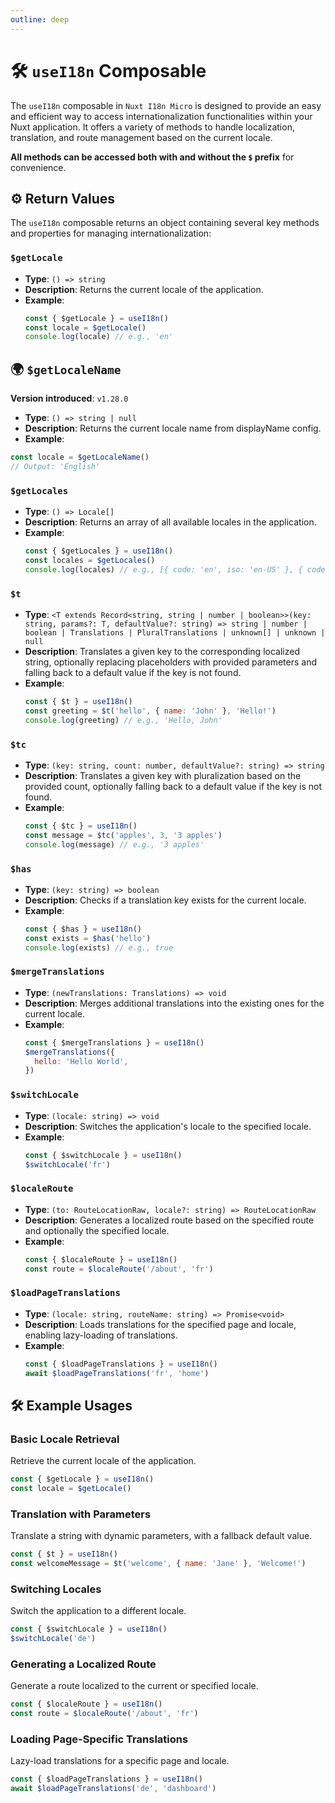 ```yaml
---
outline: deep
---
```


# 🛠️ `useI18n` Composable

The `useI18n` composable in `Nuxt I18n Micro` is designed to provide an easy and efficient way to access internationalization functionalities within your Nuxt application. It offers a variety of methods to handle localization, translation, and route management based on the current locale.

**All methods can be accessed both with and without the `$` prefix** for convenience.

## ⚙️ Return Values

The `useI18n` composable returns an object containing several key methods and properties for managing internationalization:

### `$getLocale`

- **Type**: `() => string`
- **Description**: Returns the current locale of the application.
- **Example**:
  ```js
  const { $getLocale } = useI18n()
  const locale = $getLocale()
  console.log(locale) // e.g., 'en'
  ```

## 🌍 `$getLocaleName`

**Version introduced**: `v1.28.0`

- **Type**: `() => string | null`
- **Description**: Returns the current locale name from displayName config.
- **Example**:

```typescript
const locale = $getLocaleName()
// Output: 'English'
```

### `$getLocales`

- **Type**: `() => Locale[]`
- **Description**: Returns an array of all available locales in the application.
- **Example**:
  ```js
  const { $getLocales } = useI18n()
  const locales = $getLocales()
  console.log(locales) // e.g., [{ code: 'en', iso: 'en-US' }, { code: 'fr', iso: 'fr-FR' }]
  ```

### `$t`

- **Type**: `<T extends Record<string, string | number | boolean>>(key: string, params?: T, defaultValue?: string) => string | number | boolean | Translations | PluralTranslations | unknown[] | unknown | null`
- **Description**: Translates a given key to the corresponding localized string, optionally replacing placeholders with provided parameters and falling back to a default value if the key is not found.
- **Example**:
  ```js
  const { $t } = useI18n()
  const greeting = $t('hello', { name: 'John' }, 'Hello!')
  console.log(greeting) // e.g., 'Hello, John'
  ```

### `$tc`

- **Type**: `(key: string, count: number, defaultValue?: string) => string`
- **Description**: Translates a given key with pluralization based on the provided count, optionally falling back to a default value if the key is not found.
- **Example**:
  ```js
  const { $tc } = useI18n()
  const message = $tc('apples', 3, '3 apples')
  console.log(message) // e.g., '3 apples'
  ```

### `$has`

- **Type**: `(key: string) => boolean`
- **Description**: Checks if a translation key exists for the current locale.
- **Example**:
  ```js
  const { $has } = useI18n()
  const exists = $has('hello')
  console.log(exists) // e.g., true
  ```

### `$mergeTranslations`

- **Type**: `(newTranslations: Translations) => void`
- **Description**: Merges additional translations into the existing ones for the current locale.
- **Example**:
  ```js
  const { $mergeTranslations } = useI18n()
  $mergeTranslations({
    hello: 'Hello World',
  })
  ```

### `$switchLocale`

- **Type**: `(locale: string) => void`
- **Description**: Switches the application's locale to the specified locale.
- **Example**:
  ```js
  const { $switchLocale } = useI18n()
  $switchLocale('fr')
  ```

### `$localeRoute`

- **Type**: `(to: RouteLocationRaw, locale?: string) => RouteLocationRaw`
- **Description**: Generates a localized route based on the specified route and optionally the specified locale.
- **Example**:
  ```js
  const { $localeRoute } = useI18n()
  const route = $localeRoute('/about', 'fr')
  ```

### `$loadPageTranslations`

- **Type**: `(locale: string, routeName: string) => Promise<void>`
- **Description**: Loads translations for the specified page and locale, enabling lazy-loading of translations.
- **Example**:
  ```js
  const { $loadPageTranslations } = useI18n()
  await $loadPageTranslations('fr', 'home')
  ```

## 🛠️ Example Usages

### Basic Locale Retrieval

Retrieve the current locale of the application.

```js
const { $getLocale } = useI18n()
const locale = $getLocale()
```

### Translation with Parameters

Translate a string with dynamic parameters, with a fallback default value.

```js
const { $t } = useI18n()
const welcomeMessage = $t('welcome', { name: 'Jane' }, 'Welcome!')
```

### Switching Locales

Switch the application to a different locale.

```js
const { $switchLocale } = useI18n()
$switchLocale('de')
```

### Generating a Localized Route

Generate a route localized to the current or specified locale.

```js
const { $localeRoute } = useI18n()
const route = $localeRoute('/about', 'fr')
```

### Loading Page-Specific Translations

Lazy-load translations for a specific page and locale.

```js
const { $loadPageTranslations } = useI18n()
await $loadPageTranslations('de', 'dashboard')
```
